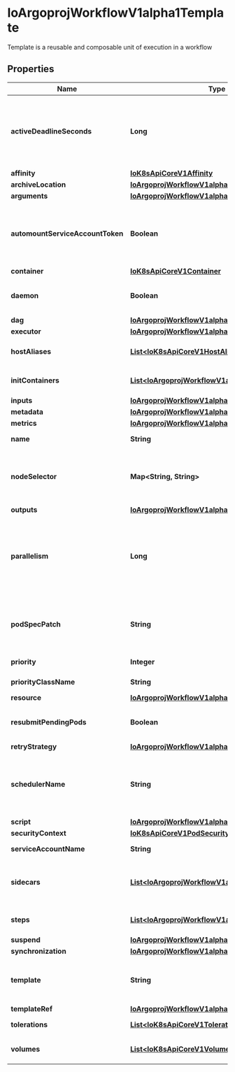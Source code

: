 

# IoArgoprojWorkflowV1alpha1Template

Template is a reusable and composable unit of execution in a workflow
## Properties

Name | Type | Description | Notes
------------ | ------------- | ------------- | -------------
**activeDeadlineSeconds** | **Long** | Optional duration in seconds relative to the StartTime that the pod may be active on a node before the system actively tries to terminate the pod; value must be positive integer This field is only applicable to container and script templates. |  [optional]
**affinity** | [**IoK8sApiCoreV1Affinity**](IoK8sApiCoreV1Affinity.md) |  |  [optional]
**archiveLocation** | [**IoArgoprojWorkflowV1alpha1ArtifactLocation**](IoArgoprojWorkflowV1alpha1ArtifactLocation.md) |  |  [optional]
**arguments** | [**IoArgoprojWorkflowV1alpha1Arguments**](IoArgoprojWorkflowV1alpha1Arguments.md) |  |  [optional]
**automountServiceAccountToken** | **Boolean** | AutomountServiceAccountToken indicates whether a service account token should be automatically mounted in pods. ServiceAccountName of ExecutorConfig must be specified if this value is false. |  [optional]
**container** | [**IoK8sApiCoreV1Container**](IoK8sApiCoreV1Container.md) |  |  [optional]
**daemon** | **Boolean** | Deamon will allow a workflow to proceed to the next step so long as the container reaches readiness |  [optional]
**dag** | [**IoArgoprojWorkflowV1alpha1DAGTemplate**](IoArgoprojWorkflowV1alpha1DAGTemplate.md) |  |  [optional]
**executor** | [**IoArgoprojWorkflowV1alpha1ExecutorConfig**](IoArgoprojWorkflowV1alpha1ExecutorConfig.md) |  |  [optional]
**hostAliases** | [**List&lt;IoK8sApiCoreV1HostAlias&gt;**](IoK8sApiCoreV1HostAlias.md) | HostAliases is an optional list of hosts and IPs that will be injected into the pod spec |  [optional]
**initContainers** | [**List&lt;IoArgoprojWorkflowV1alpha1UserContainer&gt;**](IoArgoprojWorkflowV1alpha1UserContainer.md) | InitContainers is a list of containers which run before the main container. |  [optional]
**inputs** | [**IoArgoprojWorkflowV1alpha1Inputs**](IoArgoprojWorkflowV1alpha1Inputs.md) |  |  [optional]
**metadata** | [**IoArgoprojWorkflowV1alpha1Metadata**](IoArgoprojWorkflowV1alpha1Metadata.md) |  |  [optional]
**metrics** | [**IoArgoprojWorkflowV1alpha1Metrics**](IoArgoprojWorkflowV1alpha1Metrics.md) |  |  [optional]
**name** | **String** | Name is the name of the template | 
**nodeSelector** | **Map&lt;String, String&gt;** | NodeSelector is a selector to schedule this step of the workflow to be run on the selected node(s). Overrides the selector set at the workflow level. |  [optional]
**outputs** | [**IoArgoprojWorkflowV1alpha1Outputs**](IoArgoprojWorkflowV1alpha1Outputs.md) |  |  [optional]
**parallelism** | **Long** | Parallelism limits the max total parallel pods that can execute at the same time within the boundaries of this template invocation. If additional steps/dag templates are invoked, the pods created by those templates will not be counted towards this total. |  [optional]
**podSpecPatch** | **String** | PodSpecPatch holds strategic merge patch to apply against the pod spec. Allows parameterization of container fields which are not strings (e.g. resource limits). |  [optional]
**priority** | **Integer** | Priority to apply to workflow pods. |  [optional]
**priorityClassName** | **String** | PriorityClassName to apply to workflow pods. |  [optional]
**resource** | [**IoArgoprojWorkflowV1alpha1ResourceTemplate**](IoArgoprojWorkflowV1alpha1ResourceTemplate.md) |  |  [optional]
**resubmitPendingPods** | **Boolean** | ResubmitPendingPods is a flag to enable resubmitting pods that remain Pending after initial submission |  [optional]
**retryStrategy** | [**IoArgoprojWorkflowV1alpha1RetryStrategy**](IoArgoprojWorkflowV1alpha1RetryStrategy.md) |  |  [optional]
**schedulerName** | **String** | If specified, the pod will be dispatched by specified scheduler. Or it will be dispatched by workflow scope scheduler if specified. If neither specified, the pod will be dispatched by default scheduler. |  [optional]
**script** | [**IoArgoprojWorkflowV1alpha1ScriptTemplate**](IoArgoprojWorkflowV1alpha1ScriptTemplate.md) |  |  [optional]
**securityContext** | [**IoK8sApiCoreV1PodSecurityContext**](IoK8sApiCoreV1PodSecurityContext.md) |  |  [optional]
**serviceAccountName** | **String** | ServiceAccountName to apply to workflow pods |  [optional]
**sidecars** | [**List&lt;IoArgoprojWorkflowV1alpha1UserContainer&gt;**](IoArgoprojWorkflowV1alpha1UserContainer.md) | Sidecars is a list of containers which run alongside the main container Sidecars are automatically killed when the main container completes |  [optional]
**steps** | [**List&lt;IoArgoprojWorkflowV1alpha1ParallelSteps&gt;**](IoArgoprojWorkflowV1alpha1ParallelSteps.md) | Steps define a series of sequential/parallel workflow steps |  [optional]
**suspend** | [**IoArgoprojWorkflowV1alpha1SuspendTemplate**](IoArgoprojWorkflowV1alpha1SuspendTemplate.md) |  |  [optional]
**synchronization** | [**IoArgoprojWorkflowV1alpha1Synchronization**](IoArgoprojWorkflowV1alpha1Synchronization.md) |  |  [optional]
**template** | **String** | Template is the name of the template which is used as the base of this template. DEPRECATED: This field is not used. |  [optional]
**templateRef** | [**IoArgoprojWorkflowV1alpha1TemplateRef**](IoArgoprojWorkflowV1alpha1TemplateRef.md) |  |  [optional]
**tolerations** | [**List&lt;IoK8sApiCoreV1Toleration&gt;**](IoK8sApiCoreV1Toleration.md) | Tolerations to apply to workflow pods. |  [optional]
**volumes** | [**List&lt;IoK8sApiCoreV1Volume&gt;**](IoK8sApiCoreV1Volume.md) | Volumes is a list of volumes that can be mounted by containers in a template. |  [optional]



